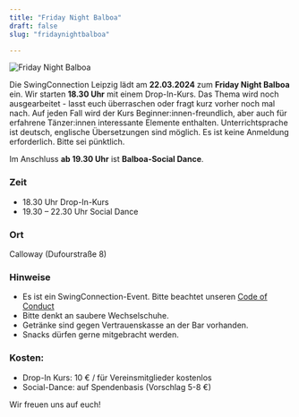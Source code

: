 ```yaml
---
title: "Friday Night Balboa"
draft: false
slug: "fridaynightbalboa"

---
```


![Friday Night Balboa](../slider_friday_night_balboa_3_2024.png)

Die SwingConnection Leipzig lädt am **22.03.2024** zum **Friday Night Balboa** ein. Wir starten **18.30 Uhr** mit einem Drop-In-Kurs. Das Thema wird noch ausgearbeitet - lasst euch überraschen oder fragt kurz vorher noch mal nach. Auf jeden Fall wird der Kurs Beginner:innen-freundlich, aber auch für erfahrene Tänzer:innen interessante Elemente enthalten. Unterrichtsprache ist deutsch, englische Übersetzungen sind möglich. Es ist keine Anmeldung erforderlich. Bitte sei pünktlich.  

Im Anschluss **ab 19.30 Uhr** ist **Balboa-Social Dance**.

### Zeit
- 18.30 Uhr Drop-In-Kurs 
- 19.30 – 22.30 Uhr Social Dance

### Ort
Calloway (Dufourstraße 8)

### Hinweise
- Es ist ein SwingConnection-Event. Bitte beachtet unseren [Code of Conduct](https://drive.google.com/file/d/1YkaUGv2HEB9FJ01FnjdeniP-5yl-rAqF/)
- Bitte denkt an saubere Wechselschuhe.  
- Getränke sind gegen Vertrauenskasse an der Bar vorhanden.  
- Snacks dürfen gerne mitgebracht werden.  

### Kosten:
- Drop-In Kurs: 10 € / für Vereinsmitglieder kostenlos
- Social-Dance: auf Spendenbasis (Vorschlag 5-8 €)

Wir freuen uns auf euch! 
